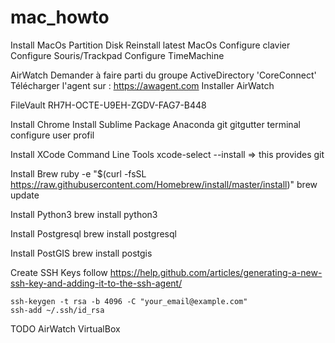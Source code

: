 # mac_howto

Install MacOs
Partition Disk
Reinstall latest MacOs
Configure clavier
Configure Souris/Trackpad
Configure TimeMachine

AirWatch
	Demander à faire parti du groupe ActiveDirectory 'CoreConnect'
	Télécharger l'agent sur : https://awagent.com
	Installer AirWatch

FileVault
	RH7H-OCTE-U9EH-ZGDV-FAG7-B448


Install Chrome
Install Sublime
	Package
	Anaconda
	git
	gitgutter
	terminal
	configure user profil

Install XCode Command Line Tools
	xcode-select --install
	=> this provides git

Install Brew
	ruby -e "$(curl -fsSL https://raw.githubusercontent.com/Homebrew/install/master/install)"
	brew update

Install Python3
	brew install python3


Install Postgresql
	brew install postgresql

Install PostGIS
	brew install postgis


Create SSH Keys
	follow https://help.github.com/articles/generating-a-new-ssh-key-and-adding-it-to-the-ssh-agent/

	ssh-keygen -t rsa -b 4096 -C "your_email@example.com"
	ssh-add ~/.ssh/id_rsa




TODO
AirWatch
VirtualBox
